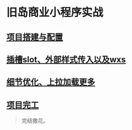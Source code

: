 # 旧岛商业小程序实战
## [项目搭建与配置](项目搭建与配置)
## [插槽slot、外部样式传入以及wxs](插槽slot、外部样式传入以及wxs)
## [细节优化、上拉加载更多](细节优化、引入UI库、上拉加载更多)
## [项目完工](项目完工)

> 完结撒花。